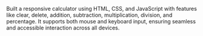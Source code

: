 Built a responsive calculator using HTML, CSS, and JavaScript with features like clear, delete, addition, subtraction, multiplication, division, and percentage. It supports both mouse and keyboard input, ensuring seamless and accessible interaction across all devices.
